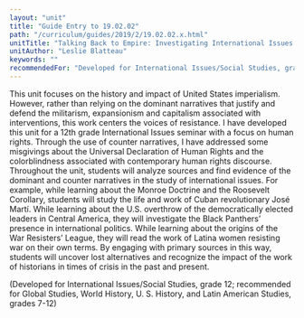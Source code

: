 ```yaml
---
layout: "unit"
title: "Guide Entry to 19.02.02"
path: "/curriculum/guides/2019/2/19.02.02.x.html"
unitTitle: "Talking Back to Empire: Investigating International Issues & Human Rights  With New Lenses"
unitAuthor: "Leslie Blatteau"
keywords: ""
recommendedFor: "Developed for International Issues/Social Studies, grade 12; recommended for Global Studies, World History, U. S. History, and Latin American Studies, grades 7-12" 
---
```

<main>
        <p>This unit focuses on the history and impact of United States imperialism. However, rather than relying on the dominant narratives that justify and defend the militarism, expansionism and capitalism associated with interventions, this work centers the voices of resistance. I have developed this unit for a 12th grade International Issues seminar with a focus on human rights. Through the use of counter narratives, I have addressed some misgivings about the Universal Declaration of Human Rights and the colorblindness associated with contemporary human rights discourse. Throughout the unit, students will analyze sources and find evidence of the dominant and counter narratives in the study of international issues. For example, while learning about the Monroe Doctrine and the Roosevelt Corollary, students will study the life and work of Cuban revolutionary Jos&eacute; Mart&iacute;. While learning about the U.S. overthrow of the democratically elected leaders in Central America, they will investigate the Black Panthers&rsquo; presence in international politics. While learning about the origins of the War Resisters&rsquo; League, they will read the work of Latina women resisting war on their own terms. By engaging with primary sources in this way, students will uncover lost alternatives and recognize the impact of the work of historians in times of crisis in the past and present.</p>
<p></p>
<p>(Developed for International Issues/Social Studies, grade 12; recommended for Global Studies, World History, U. S. History, and Latin American Studies, grades 7-12)</p>
</main>
